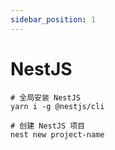 ```yaml
---
sidebar_position: 1
---
```


# NestJS

```shell
# 全局安装 NestJS
yarn i -g @nestjs/cli

# 创建 NestJS 项目
nest new project-name
```